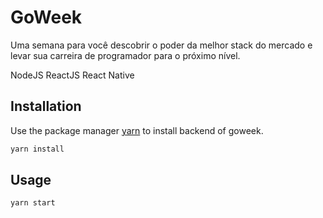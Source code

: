 # GoWeek    

Uma semana para você descobrir o poder da melhor stack do mercado e levar sua carreira de programador para o próximo nível.

NodeJS
ReactJS
React Native

## Installation

Use the package manager [yarn](https://yarnpkg.com/pt-BR/) to install backend of goweek.

```bash
yarn install
```

## Usage

```javascript
yarn start
```